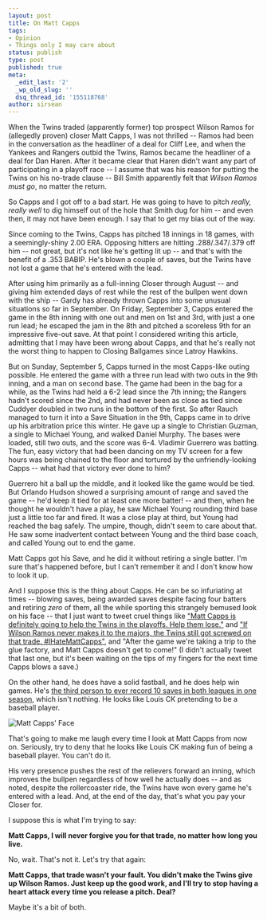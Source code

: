```yaml
---
layout: post
title: On Matt Capps
tags:
- Opinion
- Things only I may care about
status: publish
type: post
published: true
meta:
  _edit_last: '2'
  _wp_old_slug: ''
  dsq_thread_id: '155118768'
author: sirsean
---
```

When the Twins traded (apparently former) top prospect Wilson Ramos for (allegedly proven) closer Matt Capps, I was not thrilled -- Ramos had been in the conversation as the headliner of a deal for Cliff Lee, and when the Yankees and Rangers outbid the Twins, Ramos became the headliner of a deal for Dan Haren. After it became clear that Haren didn't want any part of participating in a playoff race -- I assume that was his reason for putting the Twins on his no-trade clause -- Bill Smith apparently felt that _Wilson Ramos must go_, no matter the return.

So Capps and I got off to a bad start. He was going to have to pitch _really, really well_ to dig himself out of the hole that Smith dug for him -- and even then, it may not have been enough. I say that to get my bias out of the way.

Since coming to the Twins, Capps has pitched 18 innings in 18 games, with a seemingly-shiny 2.00 ERA. Opposing hitters are hitting .288/.347/.379 off him -- not great, but it's not like he's getting lit up -- and that's with the benefit of a .353 BABIP. He's blown a couple of saves, but the Twins have not lost a game that he's entered with the lead.

After using him primarily as a full-inning Closer through August -- and giving him extended days of rest while the rest of the bullpen went down with the ship -- Gardy has already thrown Capps into some unusual situations so far in September. On Friday, September 3, Capps entered the game in the 8th inning with one out and men on 1st and 3rd, with just a one run lead; he escaped the jam in the 8th and pitched a scoreless 9th for an impressive five-out save. At that point I considered writing this article, admitting that I may have been wrong about Capps, and that he's really not the worst thing to happen to Closing Ballgames since Latroy Hawkins.

But on Sunday, September 5, Capps turned in the most Capps-like outing possible. He entered the game with a three run lead with two outs in the 9th inning, and a man on second base. The game had been in the bag for a while, as the Twins had held a 6-2 lead since the 7th inning; the Rangers hadn't scored since the 2nd, and had never been as close as tied since Cuddyer doubled in two runs in the bottom of the first. So after Rauch managed to turn it into a Save Situation in the 9th, Capps came in to drive up his arbitration price this winter. He gave up a single to Christian Guzman, a single to Michael Young, and walked Daniel Murphy. The bases were loaded, still two outs, and the score was 6-4. Vladimir Guerrero was batting. The fun, easy victory that had been dancing on my TV screen for a few hours was being chained to the floor and tortured by the unfriendly-looking Capps -- what had that victory ever done to him?

Guerrero hit a ball up the middle, and it looked like the game would be tied. But Orlando Hudson showed a surprising amount of range and saved the game -- he'd keep it tied for at least one more batter! -- and then, when he thought he wouldn't have a play, he saw Michael Young rounding third base just a little too far and fired. It was a close play at third, but Young had reached the bag safely. The umpire, though, didn't seem to care about that. He saw some inadvertent contact between Young and the third base coach, and called Young out to end the game.

Matt Capps got his Save, and he did it without retiring a single batter. I'm sure that's happened before, but I can't remember it and I don't know how to look it up.

And I suppose this is the thing about Capps. He can be so infuriating at times -- blowing saves, being awarded saves despite facing four batters and retiring _zero_ of them, all the while sporting this strangely bemused look on his face -- that I just want to tweet cruel things like ["Matt Capps is definitely going to help the Twins in the playoffs. Help them lose."](http://twitter.com/sirsean/status/21545136687) and ["If Wilson Ramos never makes it to the majors, the Twins still got screwed on that trade. #IHateMattCapps"](http://twitter.com/sirsean/status/21455925953), and "After the game we're taking a trip to the glue factory, and Matt Capps doesn't get to come!" (I didn't actually tweet that last one, but it's been waiting on the tips of my fingers for the next time Capps blows a save.)

On the other hand, he does have a solid fastball, and he does help win games. He's [the third person to ever record 10 saves in both leagues in one season](http://twitter.com/Twins_morsecode/status/23269877688), which isn't nothing. He looks like Louis CK pretending to be a baseball player.

![Matt Capps' Face](http://hittingthefoulpole.com/wp-content/uploads/2010/09/matt_capps-300x200.jpg "Seriously, deny that he looks like Louis CK")

That's going to make me laugh every time I look at Matt Capps from now on. Seriously, try to deny that he looks like Louis CK making fun of being a baseball player. You can't do it.

His very presence pushes the rest of the relievers forward an inning, which improves the bullpen regardless of how well he actually does -- and as noted, despite the rollercoaster ride, the Twins have won every game he's entered with a lead. And, at the end of the day, that's what you pay your Closer for.

I suppose this is what I'm trying to say:

**Matt Capps, I will never forgive you for that trade, no matter how long you live.**

No, wait. That's not it. Let's try that again:

**Matt Capps, that trade wasn't your fault. You didn't make the Twins give up Wilson Ramos. Just keep up the good work, and I'll try to stop having a heart attack every time you release a pitch. Deal?**

Maybe it's a bit of both.
